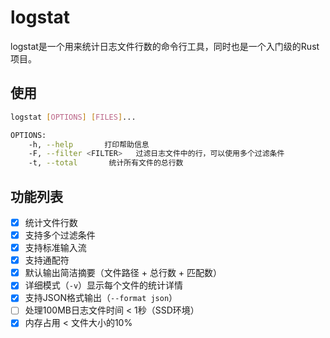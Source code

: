 # logstat

logstat是一个用来统计日志文件行数的命令行工具，同时也是一个入门级的Rust项目。

## 使用
```bash
logstat [OPTIONS] [FILES]...

OPTIONS:
    -h, --help       打印帮助信息
    -F, --filter <FILTER>   过滤日志文件中的行，可以使用多个过滤条件
    -t, --total       统计所有文件的总行数
```

## 功能列表
- [X] 统计文件行数
- [X] 支持多个过滤条件
- [X] 支持标准输入流
- [X] 支持通配符
- [X] 默认输出简洁摘要（文件路径 + 总行数 + 匹配数）
- [X] 详细模式（`-v`）显示每个文件的统计详情
- [X] 支持JSON格式输出（`--format json`）
- [ ] 处理100MB日志文件时间 < 1秒（SSD环境）
- [X] 内存占用 < 文件大小的10%